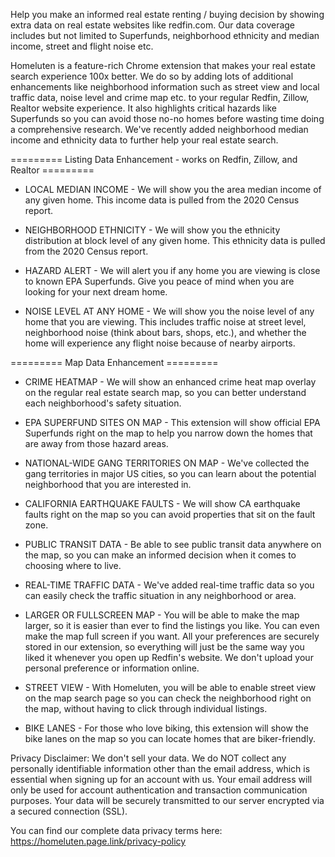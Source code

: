 Help you make an informed real estate renting / buying decision by showing extra data on real estate websites like redfin.com. Our data coverage includes but not limited to Superfunds, neighborhood ethnicity and median income, street and flight noise etc.

Homeluten is a feature-rich Chrome extension that makes your real estate search experience 100x better. We do so by adding lots of additional enhancements like neighborhood information such as street view and local traffic data, noise level and crime map etc. to your regular Redfin, Zillow, Realtor website experience. It also highlights critical hazards like Superfunds so you can avoid those no-no homes before wasting time doing a comprehensive research. We've recently added neighborhood median income and ethnicity data to further help your real estate search.

========= Listing Data Enhancement - works on Redfin, Zillow, and Realtor =========

- LOCAL MEDIAN INCOME -
We will show you the area median income of any given home. This income data is pulled from the 2020 Census report.

- NEIGHBORHOOD ETHNICITY -
We will show you the ethnicity distribution at block level of any given home. This ethnicity data is pulled from the 2020 Census report.

- HAZARD ALERT -
We will alert you if any home you are viewing is close to known EPA Superfunds. Give you peace of mind when you are looking for your next dream home.

- NOISE LEVEL AT ANY HOME -
We will show you the noise level of any home that you are viewing. This includes traffic noise at street level, neighborhood noise (think about bars, shops, etc.), and whether the home will experience any flight noise because of nearby airports.

========= Map Data Enhancement =========

- CRIME HEATMAP -
We will show an enhanced crime heat map overlay on the regular real estate search map, so you can better understand each neighborhood's safety situation.

- EPA SUPERFUND SITES ON MAP -
This extension will show official EPA Superfunds right on the map to help you narrow down the homes that are away from those hazard areas.

- NATIONAL-WIDE GANG TERRITORIES ON MAP -
We've collected the gang territories in major US cities, so you can learn about the potential neighborhood that you are interested in.

- CALIFORNIA EARTHQUAKE FAULTS -
We will show CA earthquake faults right on the map so you can avoid properties that sit on the fault zone.

- PUBLIC TRANSIT DATA -
Be able to see public transit data anywhere on the map, so you can make an informed decision when it comes to choosing where to live.

- REAL-TIME TRAFFIC DATA -
We've added real-time traffic data so you can easily check the traffic situation in any neighborhood or area.

- LARGER OR FULLSCREEN MAP -
You will be able to make the map larger, so it is easier than ever to find the listings you like. You can even make the map full screen if you want. All your preferences are securely stored in our extension, so everything will just be the same way you liked it whenever you open up Redfin's website. We don't upload your personal preference or information online.

- STREET VIEW -
With Homeluten, you will be able to enable street view on the map search page so you can check the neighborhood right on the map, without having to click through individual listings.

- BIKE LANES -
For those who love biking, this extension will show the bike lanes on the map so you can locate homes that are biker-friendly.



Privacy Disclaimer:
We don't sell your data. We do NOT collect any personally identifiable information other than the email address, which is essential when signing up for an account with us. Your email address will only be used for account authentication and transaction communication purposes. Your data will be securely transmitted to our server encrypted via a secured connection (SSL).

You can find our complete data privacy terms here: https://homeluten.page.link/privacy-policy